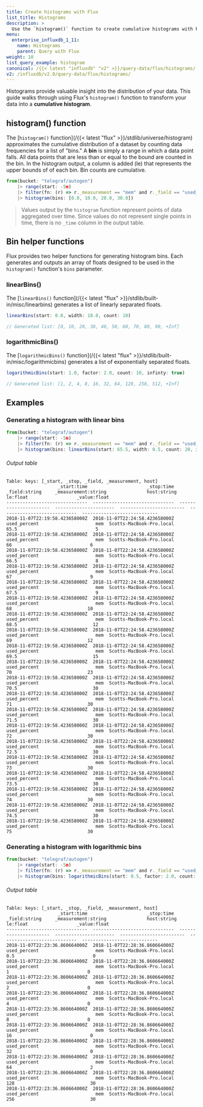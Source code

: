```yaml
---
title: Create histograms with Flux
list_title: Histograms
description: >
  Use the `histogram()` function to create cumulative histograms with Flux.
menu:
  enterprise_influxdb_1_11:
    name: Histograms
    parent: Query with Flux
weight: 10
list_query_example: histogram
canonical: /{{< latest "influxdb" "v2" >}}/query-data/flux/histograms/
v2: /influxdb/v2.0/query-data/flux/histograms/
---
```


Histograms provide valuable insight into the distribution of your data.
This guide walks through using Flux's `histogram()` function to transform your data into a **cumulative histogram**.

## histogram() function
The [`histogram()` function](/{{< latest "flux" >}}/stdlib/universe/histogram) approximates the
cumulative distribution of a dataset by counting data frequencies for a list of "bins."
A **bin** is simply a range in which a data point falls.
All data points that are less than or equal to the bound are counted in the bin.
In the histogram output, a column is added (le) that represents the upper bounds of of each bin.
Bin counts are cumulative.

```js
from(bucket: "telegraf/autogen")
    |> range(start: -5m)
    |> filter(fn: (r) => r._measurement == "mem" and r._field == "used_percent")
    |> histogram(bins: [0.0, 10.0, 20.0, 30.0])
```

> Values output by the `histogram` function represent points of data aggregated over time.
> Since values do not represent single points in time, there is no `_time` column in the output table.

## Bin helper functions
Flux provides two helper functions for generating histogram bins.
Each generates and outputs an array of floats designed to be used in the `histogram()` function's `bins` parameter.

### linearBins()
The [`linearBins()` function](/{{< latest "flux" >}}/stdlib/built-in/misc/linearbins) generates a list of linearly separated floats.

```js
linearBins(start: 0.0, width: 10.0, count: 10)

// Generated list: [0, 10, 20, 30, 40, 50, 60, 70, 80, 90, +Inf]
```

### logarithmicBins()
The [`logarithmicBins()` function](/{{< latest "flux" >}}/stdlib/built-in/misc/logarithmicbins) generates a list of exponentially separated floats.

```js
logarithmicBins(start: 1.0, factor: 2.0, count: 10, infinty: true)

// Generated list: [1, 2, 4, 8, 16, 32, 64, 128, 256, 512, +Inf]
```

## Examples

### Generating a histogram with linear bins
```js
from(bucket: "telegraf/autogen")
    |> range(start: -5m)
    |> filter(fn: (r) => r._measurement == "mem" and r._field == "used_percent")
    |> histogram(bins: linearBins(start: 65.5, width: 0.5, count: 20, infinity: false))
```

###### Output table
```
Table: keys: [_start, _stop, _field, _measurement, host]
                   _start:time                      _stop:time           _field:string     _measurement:string               host:string                      le:float                  _value:float
------------------------------  ------------------------------  ----------------------  ----------------------  ------------------------  ----------------------------  ----------------------------
2018-11-07T22:19:58.423658000Z  2018-11-07T22:24:58.423658000Z            used_percent                     mem  Scotts-MacBook-Pro.local                          65.5                             5
2018-11-07T22:19:58.423658000Z  2018-11-07T22:24:58.423658000Z            used_percent                     mem  Scotts-MacBook-Pro.local                            66                             6
2018-11-07T22:19:58.423658000Z  2018-11-07T22:24:58.423658000Z            used_percent                     mem  Scotts-MacBook-Pro.local                          66.5                             8
2018-11-07T22:19:58.423658000Z  2018-11-07T22:24:58.423658000Z            used_percent                     mem  Scotts-MacBook-Pro.local                            67                             9
2018-11-07T22:19:58.423658000Z  2018-11-07T22:24:58.423658000Z            used_percent                     mem  Scotts-MacBook-Pro.local                          67.5                             9
2018-11-07T22:19:58.423658000Z  2018-11-07T22:24:58.423658000Z            used_percent                     mem  Scotts-MacBook-Pro.local                            68                            10
2018-11-07T22:19:58.423658000Z  2018-11-07T22:24:58.423658000Z            used_percent                     mem  Scotts-MacBook-Pro.local                          68.5                            12
2018-11-07T22:19:58.423658000Z  2018-11-07T22:24:58.423658000Z            used_percent                     mem  Scotts-MacBook-Pro.local                            69                            12
2018-11-07T22:19:58.423658000Z  2018-11-07T22:24:58.423658000Z            used_percent                     mem  Scotts-MacBook-Pro.local                          69.5                            15
2018-11-07T22:19:58.423658000Z  2018-11-07T22:24:58.423658000Z            used_percent                     mem  Scotts-MacBook-Pro.local                            70                            23
2018-11-07T22:19:58.423658000Z  2018-11-07T22:24:58.423658000Z            used_percent                     mem  Scotts-MacBook-Pro.local                          70.5                            30
2018-11-07T22:19:58.423658000Z  2018-11-07T22:24:58.423658000Z            used_percent                     mem  Scotts-MacBook-Pro.local                            71                            30
2018-11-07T22:19:58.423658000Z  2018-11-07T22:24:58.423658000Z            used_percent                     mem  Scotts-MacBook-Pro.local                          71.5                            30
2018-11-07T22:19:58.423658000Z  2018-11-07T22:24:58.423658000Z            used_percent                     mem  Scotts-MacBook-Pro.local                            72                            30
2018-11-07T22:19:58.423658000Z  2018-11-07T22:24:58.423658000Z            used_percent                     mem  Scotts-MacBook-Pro.local                          72.5                            30
2018-11-07T22:19:58.423658000Z  2018-11-07T22:24:58.423658000Z            used_percent                     mem  Scotts-MacBook-Pro.local                            73                            30
2018-11-07T22:19:58.423658000Z  2018-11-07T22:24:58.423658000Z            used_percent                     mem  Scotts-MacBook-Pro.local                          73.5                            30
2018-11-07T22:19:58.423658000Z  2018-11-07T22:24:58.423658000Z            used_percent                     mem  Scotts-MacBook-Pro.local                            74                            30
2018-11-07T22:19:58.423658000Z  2018-11-07T22:24:58.423658000Z            used_percent                     mem  Scotts-MacBook-Pro.local                          74.5                            30
2018-11-07T22:19:58.423658000Z  2018-11-07T22:24:58.423658000Z            used_percent                     mem  Scotts-MacBook-Pro.local                            75                            30
```

### Generating a histogram with logarithmic bins
```js
from(bucket: "telegraf/autogen")
    |> range(start: -5m)
    |> filter(fn: (r) => r._measurement == "mem" and r._field == "used_percent")
    |> histogram(bins: logarithmicBins(start: 0.5, factor: 2.0, count: 10, infinity: false))
```

###### Output table
```
Table: keys: [_start, _stop, _field, _measurement, host]
                   _start:time                      _stop:time           _field:string     _measurement:string               host:string                      le:float                  _value:float
------------------------------  ------------------------------  ----------------------  ----------------------  ------------------------  ----------------------------  ----------------------------
2018-11-07T22:23:36.860664000Z  2018-11-07T22:28:36.860664000Z            used_percent                     mem  Scotts-MacBook-Pro.local                           0.5                             0
2018-11-07T22:23:36.860664000Z  2018-11-07T22:28:36.860664000Z            used_percent                     mem  Scotts-MacBook-Pro.local                             1                             0
2018-11-07T22:23:36.860664000Z  2018-11-07T22:28:36.860664000Z            used_percent                     mem  Scotts-MacBook-Pro.local                             2                             0
2018-11-07T22:23:36.860664000Z  2018-11-07T22:28:36.860664000Z            used_percent                     mem  Scotts-MacBook-Pro.local                             4                             0
2018-11-07T22:23:36.860664000Z  2018-11-07T22:28:36.860664000Z            used_percent                     mem  Scotts-MacBook-Pro.local                             8                             0
2018-11-07T22:23:36.860664000Z  2018-11-07T22:28:36.860664000Z            used_percent                     mem  Scotts-MacBook-Pro.local                            16                             0
2018-11-07T22:23:36.860664000Z  2018-11-07T22:28:36.860664000Z            used_percent                     mem  Scotts-MacBook-Pro.local                            32                             0
2018-11-07T22:23:36.860664000Z  2018-11-07T22:28:36.860664000Z            used_percent                     mem  Scotts-MacBook-Pro.local                            64                             2
2018-11-07T22:23:36.860664000Z  2018-11-07T22:28:36.860664000Z            used_percent                     mem  Scotts-MacBook-Pro.local                           128                            30
2018-11-07T22:23:36.860664000Z  2018-11-07T22:28:36.860664000Z            used_percent                     mem  Scotts-MacBook-Pro.local                           256                            30
```
